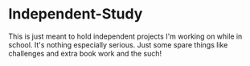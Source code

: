# Independent-Study
This is just meant to hold independent projects I'm working on while in school. It's nothing especially serious. Just some spare things like challenges and extra book work and the such!
